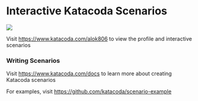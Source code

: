# Interactive Katacoda Scenarios

[![](http://shields.katacoda.com/katacoda/alok806/count.svg)](https://www.katacoda.com/alok806 "Get your profile on Katacoda.com")

Visit https://www.katacoda.com/alok806 to view the profile and interactive scenarios

### Writing Scenarios
Visit https://www.katacoda.com/docs to learn more about creating Katacoda scenarios

For examples, visit https://github.com/katacoda/scenario-example
